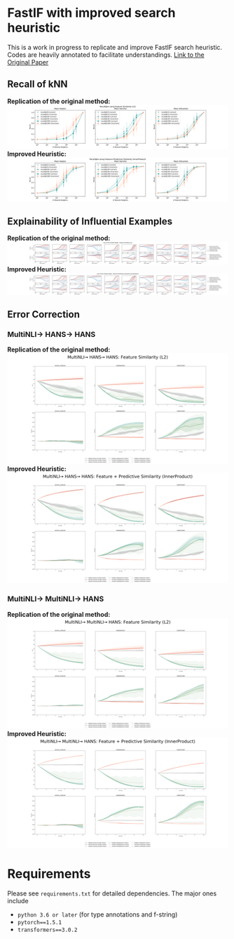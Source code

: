 # FastIF with improved search heuristic
This is a work in progress to replicate and improve FastIF search heuristic.
<br />
Codes are heavily annotated to facilitate understandings.
[Link to the Original Paper](https://arxiv.org/abs/2012.15781)

## Recall of kNN
**Replication of the original method:**
![recall_feat_L2](figs/experiment_plots_copy/recall@m/recall@m_feature_similar_L2.svg)
<br />
**Improved Heuristic:**
![recall_predFeat_IP](figs/experiment_plots_copy/recall@m/recall@m_pred_feature_dis_n_similar_InnerProduct.svg)

## Explainability of Influential Examples
**Replication of the original method:**
![imitator_feat_L2](figs/experiment_plots_copy/imitator/Loss_of_the_Imitator_Model_Feature_Similarity_L2.svg)
<br />
**Improved Heuristic:**
![imitator_predFeat_IP](figs/experiment_plots_copy/imitator/Loss_of_the_Imitator_Model_Feature_Predictive_Similarity_IP.svg)

## Error Correction
### MultiNLI→ HANS→ HANS
**Replication of the original method:**
![error_correction_hans_feat_L2](figs/experiment_plots_copy/hans_augmentation/Hans_Augmentation(HANS)_Feature_Similarity_L2.svg)
<br />
**Improved Heuristic:**
![error_correction_hans_predFeat_IP](figs/experiment_plots_copy/hans_augmentation/Hans_Augmentation(HANS)_Feature_Predictive_Similarity_InnerProduct.svg)
### MultiNLI→ MultiNLI→ HANS
**Replication of the original method:**
![error_correction_mnli_feat_L2](figs/experiment_plots_copy/hans_augmentation/Hans_Augmentation(MNLI)_Feature_Similarity_L2.svg)
<br />
**Improved Heuristic:**
![error_correction_mnli_predFeat_IP](figs/experiment_plots_copy/hans_augmentation/Hans_Augmentation(MNLI)_Feature_Predictive_Similarity_InnerProduct.svg)



# Requirements
Please see `requirements.txt` for detailed dependencies. The major ones include
- `python 3.6 or later` (for type annotations and f-string)
- `pytorch==1.5.1`
- `transformers==3.0.2`
